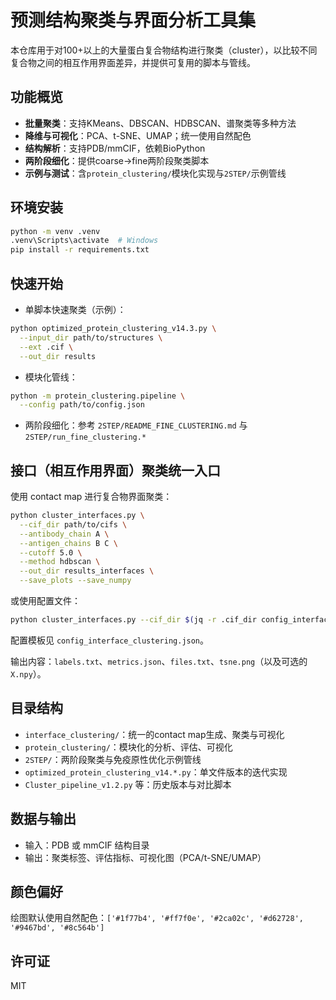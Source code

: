 # 预测结构聚类与界面分析工具集

本仓库用于对100+以上的大量蛋白复合物结构进行聚类（cluster），以比较不同复合物之间的相互作用界面差异，并提供可复用的脚本与管线。

## 功能概览
- **批量聚类**：支持KMeans、DBSCAN、HDBSCAN、谱聚类等多种方法
- **降维与可视化**：PCA、t-SNE、UMAP；统一使用自然配色
- **结构解析**：支持PDB/mmCIF，依赖BioPython
- **两阶段细化**：提供coarse→fine两阶段聚类脚本
- **示例与测试**：含`protein_clustering/`模块化实现与`2STEP/`示例管线

## 环境安装
```bash
python -m venv .venv
.venv\Scripts\activate  # Windows
pip install -r requirements.txt
```

## 快速开始
- 单脚本快速聚类（示例）：
```bash
python optimized_protein_clustering_v14.3.py \
  --input_dir path/to/structures \
  --ext .cif \
  --out_dir results
```
- 模块化管线：
```bash
python -m protein_clustering.pipeline \
  --config path/to/config.json
```
- 两阶段细化：参考 `2STEP/README_FINE_CLUSTERING.md` 与 `2STEP/run_fine_clustering.*`

## 接口（相互作用界面）聚类统一入口
使用 contact map 进行复合物界面聚类：
```bash
python cluster_interfaces.py \
  --cif_dir path/to/cifs \
  --antibody_chain A \
  --antigen_chains B C \
  --cutoff 5.0 \
  --method hdbscan \
  --out_dir results_interfaces \
  --save_plots --save_numpy
```
或使用配置文件：
```bash
python cluster_interfaces.py --cif_dir $(jq -r .cif_dir config_interface_clustering.json)
```
配置模板见 `config_interface_clustering.json`。

输出内容：`labels.txt`、`metrics.json`、`files.txt`、`tsne.png`（以及可选的 `X.npy`）。

## 目录结构
- `interface_clustering/`：统一的contact map生成、聚类与可视化
- `protein_clustering/`：模块化的分析、评估、可视化
- `2STEP/`：两阶段聚类与免疫原性优化示例管线
- `optimized_protein_clustering_v14.*.py`：单文件版本的迭代实现
- `Cluster_pipeline_v1.2.py` 等：历史版本与对比脚本

## 数据与输出
- 输入：PDB 或 mmCIF 结构目录
- 输出：聚类标签、评估指标、可视化图（PCA/t-SNE/UMAP）

## 颜色偏好
绘图默认使用自然配色：`['#1f77b4', '#ff7f0e', '#2ca02c', '#d62728', '#9467bd', '#8c564b']`

## 许可证
MIT
